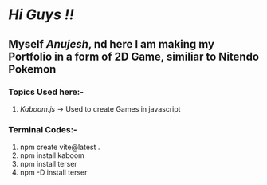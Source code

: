 # _Hi Guys !!_

## Myself _*Anujesh*_, nd here I am making my Portfolio in a form of 2D Game, similiar to Nitendo Pokemon

### Topics Used here:-

1. _Kaboom.js_ -> Used to create Games in javascript

### Terminal Codes:-

1. npm create vite@latest .
2. npm install kaboom
3. npm install terser
4. npm -D install terser
